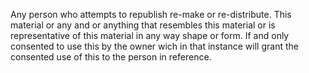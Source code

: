 Any person who attempts to republish re-make or re-distribute.
This material or any and or anything that resembles this material or
is representative of this material in any way shape or form.
If and only consented to use this by the owner wich in that instance will grant the
consented use of this to the person in reference.
